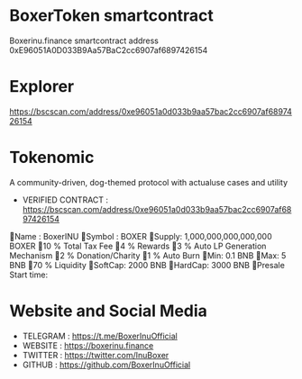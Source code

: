 # BoxerToken smartcontract
Boxerinu.finance smartcontract address 0xE96051A0D033B9Aa57BaC2cc6907af6897426154

# Explorer
https://bscscan.com/address/0xe96051a0d033b9aa57bac2cc6907af6897426154

# Tokenomic
A community-driven, dog-themed protocol with actualuse cases and utility

* VERIFIED CONTRACT : https://bscscan.com/address/0xe96051a0d033b9aa57bac2cc6907af6897426154

🐶Name : BoxerINU
🐶Symbol : BOXER
🐶Supply: 1,000,000,000,000,000 BOXER
🐶10 % Total Tax Fee
🐶4 % Rewards
🐶3 % Auto LP Generation Mechanism 
🐶2 % Donation/Charity
🐶1 % Auto Burn
🐶Min: 0.1 BNB
🐶Max: 5 BNB
🐶70 % Liquidity
🐶SoftCap: 2000 BNB
🐶HardCap: 3000 BNB
🐶Presale Start time: 

# Website and Social Media
* TELEGRAM : https://t.me/BoxerInuOfficial
* WEBSITE : https://boxerinu.finance
* TWITTER :  https://twitter.com/InuBoxer
* GITHUB : https://github.com/BoxerInuOfficial
